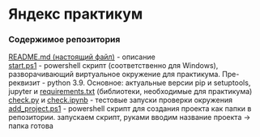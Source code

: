 # Яндекс практикум
### Содержимое репозитория
[README.md (настоящий файл)](README.md) - описание  
[start.ps1](start.ps1) - powershell скрипт (соответственно для Windows), разворачивающий виртуальное окружение для практикума. Пре-реквизит - python 3.9. Основное: актуальные версии pip и setuptools, jupyter и [requirements.txt](requirements.txt) (библиотеки, необходимые для практикума)  
[check.py](check.py) и [check.ipynb](check.ipynb) - тестовые запуски проверки окружения  
[add_project.ps1](add_project.ps1) - powershell скрипт для создания проекта как папки в репозитории. запускаем скрипт, руками вводим название проекта -> папка готова  
